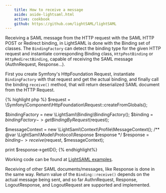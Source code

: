 ```yaml
---
    title: How to receive a message
    aside: aside-lightsaml.html
    active: cookbook
    github: https://github.com/lightSAML/lightSAML
---
```


Receiving a SAML message from the HTTP request with the SAML HTTP POST or Redirect binding, in LightSAML is done with the Binding set
of classes. The ``BindingFactory`` can detect the binding type for the given HTTP request and instantiate corresponding Binding class,
``HttpPostBinding`` or ``HttpRedirectBinding``, capable of receiving the SAML message (AuthnRequest, Response...).

First you create Symfony's HttpFoundation Request, instantiate ``BindingFactory`` with that request and get the actual binding,
and finally call the binding ``receive()`` method, that will return deserialized SAML document from the HTTP Request.

{% highlight php %}
$request = \Symfony\Component\HttpFoundation\Request::createFromGlobals();

$bindingFactory = new \LightSaml\Binding\BindingFactory();
$binding = $bindingFactory->getBindingByRequest($request);

$messageContext = new \LightSaml\Context\Profile\MessageContext();
/** @var \LightSaml\Model\Protocol\Response $response */
$response = $binding->receive($request, $messageContext);

print $response->getID();
{% endhighlight%}

Working code can be found at
[LightSAML examples](https://github.com/lightSAML/lightSAML/blob/20146f9a9c3769d7aabe4c1b4c5c2d5f3ff2e8e9/examples/how_to_receive_saml_message.php).

Receiving of other SAML documents/messages, like Response is done in the same way. Return value of the ``Binding::receive()`` depends
on the actual message being sent, and so far AuthnRequest, Response, LogoutResponse, and LogoutRequest are supported and implemented.
